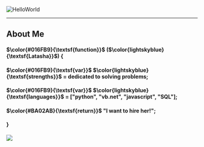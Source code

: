 ![HelloWorld](https://github.com/Latashajd40/Latashajd40/assets/97650423/7dd06ec2-657f-4d03-9d0f-ea0bdce2b42e) 

<hr>
<h2>About Me</h2>
<h4>$\color{#016FB9}{\textsf{function}}$ ($\color{lightskyblue}{\textsf{Latasha}}$) {</h4>
<h4>$\color{#016FB9}{\textsf{var}}$ $\color{lightskyblue}{\textsf{strengths}}$ = dedicated to solving problems;</h4>
<h4>$\color{#016FB9}{\textsf{var}}$ $\color{lightskyblue}{\textsf{languages}}$ = ["python", "vb.net", "javascript", "SQL"];</h4>

<h4>$\color{#BA02AB}{\textsf{return}}$ "I want to hire her!";</h4>
<h4>}</h4>


<ul></ul>
<ul></ul>
<div id="badges">
<a href="https://www.linkedin.com/in/latasha-jones-nc/"><img src="https://img.shields.io/badge/LinkedIn-blue?logo=linkedin&logoColor=white&style=for-the-badge"><a/>
</div>
